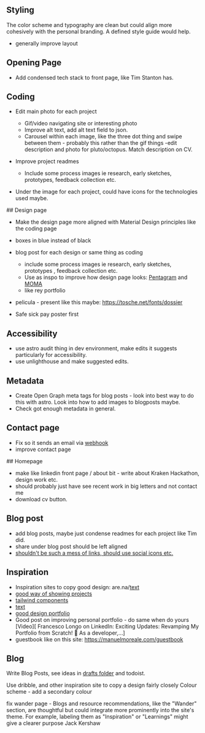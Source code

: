 ## Styling

The color scheme and typography are clean but could align more cohesively with the personal branding. A defined style guide would help.

- generally improve layout

## Opening Page

- Add condensed tech stack to front page, like Tim Stanton has.

## Coding

- Edit main photo for each project

  - Gif/video navigating site or interesting photo
  - Improve alt text, add alt text field to json.
  - Carousel within each image, like the three dot thing and swipe between them - probably this rather than the gif things
    -edit description and photo for pluto/octopus. Match description on CV.

- Improve project readmes

  - Include some process images ie research, early sketches, prototypes, feedback collection etc.

- Under the image for each project, could have icons for the technologies used maybe.

## Design page

- Make the design page more aligned with Material Design principles like the coding page
- boxes in blue instead of black
- blog post for each design or same thing as coding

  - include some process images ie research, early sketches, prototypes , feedback collection etc.
  - Use as inspo to improve how design page looks: [Pentagram](https://www.pentagram.com/) and [MOMA](https://www.moma.org/calendar/exhibitions/5657s)
  - like rey portfolio

- pelicula - present like this maybe: https://tosche.net/fonts/dossier
- Safe sick pay poster first

## Accessibility

- use astro audit thing in dev environment, make edits it suggests particularly for accessibility.
- use unlighthouse and make suggested edits.

## Metadata

- Create Open Graph meta tags for blog posts - look into best way to do this with astro. Look into how to add images to blogposts maybe.
- Check got enough metadata in general.

## Contact page

- Fix so it sends an email via [webhook](https://news.ycombinator.com/item?id=41144227)
- improve contact page

## Homepage

- make like linkedin front page / about bit - write about Kraken Hackathon, design work etc.
- should probably just have see recent work in big letters and not contact me
- download cv button.

## Blog post

- add blog posts, maybe just condense readmes for each project like Tim did.
- share under blog post should be left aligned
- [shouldn't be such a mess of links, should use social icons etc. ](http://localhost:4321/blog/welcome)

## Inspiration

- Inspiration sites to copy good design: are.na/[text](https://www.are.na/jack-kershaw/portfolio-khzymlhkihk)
- [good way of showing projects](https://ohamidux.com/work)
- [tailwind components ](https://floatui.com/)
- [text](https://graphicdesignjunction.com/2024/06/how-to-modernize-your-website/?utm_source=vero&utm_medium=email&utm_content=control&utm_campaign=20240605%20Insider%20%28Sponsored%20by%20DMI%29&utm_term=Newsletter#N6)
- [good design portfolio](https://phantom.land/work/superdry)
- Good post on improving personal portfolio - do same when do yours [Video][ Francesco Longo on LinkedIn: Exciting Updates: Revamping My Portfolio from Scratch! 🚀 As a developer,…]
- guestbook like on this site: https://manuelmoreale.com/guestbook

## Blog

Write Blog Posts, see ideas in [drafts folder](_drafts) and todoist.

Use dribble, and other inspiration site to copy a design fairly closely
Colour scheme - add a secondary colour

fix wander page - Blogs and resource recommendations, like the "Wander" section, are thoughtful but could integrate more prominently into the site's theme. For example, labeling them as "Inspiration" or "Learnings" might give a clearer purpose​
Jack Kershaw
